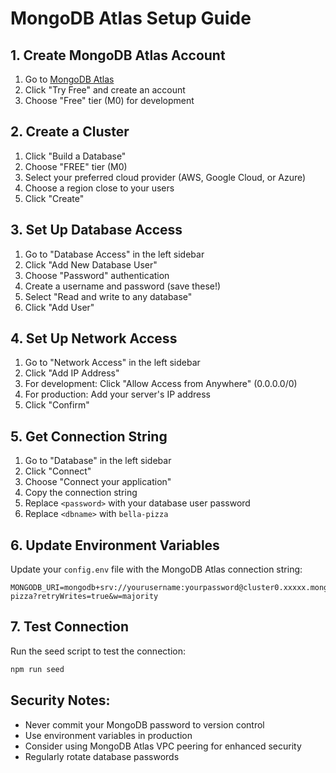 # MongoDB Atlas Setup Guide

## 1. Create MongoDB Atlas Account
1. Go to [MongoDB Atlas](https://www.mongodb.com/atlas)
2. Click "Try Free" and create an account
3. Choose "Free" tier (M0) for development

## 2. Create a Cluster
1. Click "Build a Database"
2. Choose "FREE" tier (M0)
3. Select your preferred cloud provider (AWS, Google Cloud, or Azure)
4. Choose a region close to your users
5. Click "Create"

## 3. Set Up Database Access
1. Go to "Database Access" in the left sidebar
2. Click "Add New Database User"
3. Choose "Password" authentication
4. Create a username and password (save these!)
5. Select "Read and write to any database"
6. Click "Add User"

## 4. Set Up Network Access
1. Go to "Network Access" in the left sidebar
2. Click "Add IP Address"
3. For development: Click "Allow Access from Anywhere" (0.0.0.0/0)
4. For production: Add your server's IP address
5. Click "Confirm"

## 5. Get Connection String
1. Go to "Database" in the left sidebar
2. Click "Connect"
3. Choose "Connect your application"
4. Copy the connection string
5. Replace `<password>` with your database user password
6. Replace `<dbname>` with `bella-pizza`

## 6. Update Environment Variables
Update your `config.env` file with the MongoDB Atlas connection string:

```env
MONGODB_URI=mongodb+srv://yourusername:yourpassword@cluster0.xxxxx.mongodb.net/bella-pizza?retryWrites=true&w=majority
```

## 7. Test Connection
Run the seed script to test the connection:
```bash
npm run seed
```

## Security Notes:
- Never commit your MongoDB password to version control
- Use environment variables in production
- Consider using MongoDB Atlas VPC peering for enhanced security
- Regularly rotate database passwords 